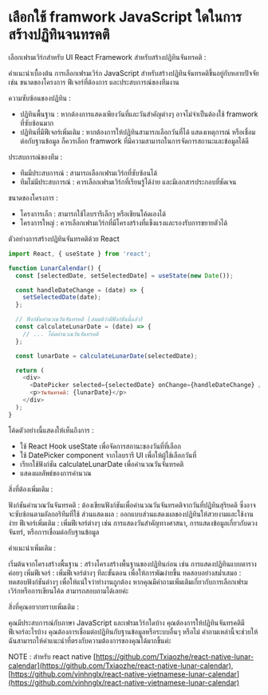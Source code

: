 # เลือกใช้ framwork JavaScript ใดในการสร้างปฏิทินจนทรคติ

เลือกเฟรมเวิร์กสำหรับ UI React Framework สำหรับสร้างปฏิทินจันทรคติ :

คำแนะนำเบื้องต้น
การเลือกเฟรมเวิร์ก JavaScript สำหรับสร้างปฏิทินจันทรคติขึ้นอยู่กับหลายปัจจัย เช่น ขนาดของโครงการ ฟีเจอร์ที่ต้องการ และประสบการณ์ของทีมงาน

ความซับซ้อนของปฏิทิน :

- ปฏิทินพื้นฐาน : หากต้องการแสดงเพียงวันที่และวันสำคัญต่างๆ อาจไม่จำเป็นต้องใช้ framwork ที่ซับซ้อนมาก
- ปฏิทินที่มีฟีเจอร์เพิ่มเติม : หากต้องการให้ปฏิทินสามารถเลือกวันที่ได้ แสดงเหตุการณ์ หรือเชื่อมต่อกับฐานข้อมูล ก็ควรเลือก framwork ที่มีความสามารถในการจัดการสถานะและข้อมูลได้ดี

ประสบการณ์ของทีม :

- ทีมมีประสบการณ์ : สามารถเลือกเฟรมเวิร์กที่ซับซ้อนได้
- ทีมไม่มีประสบการณ์ : ควรเลือกเฟรมเวิร์กที่เรียนรู้ได้ง่าย และมีเอกสารประกอบที่ชัดเจน

ขนาดของโครงการ :

- โครงการเล็ก : สามารถใช้ไลบรารีเล็กๆ หรือเขียนโค้ดเองได้
- โครงการใหญ่ : ควรเลือกเฟรมเวิร์กที่มีโครงสร้างที่แข็งแรงและรองรับการขยายตัวได้

ตัวอย่างการสร้างปฏิทินจันทรคติด้วย React

```JavaScript
import React, { useState } from 'react';

function LunarCalendar() {
  const [selectedDate, setSelectedDate] = useState(new Date());

  const handleDateChange = (date) => {
    setSelectedDate(date);
  };

  // ฟังก์ชันคำนวณวันจันทรคติ (สมมติว่ามีฟังก์ชันนี้แล้ว)
  const calculateLunarDate = (date) => {
    // ... โค้ดคำนวณวันจันทรคติ
  };

  const lunarDate = calculateLunarDate(selectedDate);

  return (
    <div>
      <DatePicker selected={selectedDate} onChange={handleDateChange} />
      <p>วันจันทรคติ: {lunarDate}</p>
    </div>
  );
}
```

โค้ดตัวอย่างนี้แสดงให้เห็นถึงการ :

- ใช้ React Hook useState เพื่อจัดการสถานะของวันที่ที่เลือก
- ใช้ DatePicker component จากไลบรารี UI เพื่อให้ผู้ใช้เลือกวันที่
- เรียกใช้ฟังก์ชัน calculateLunarDate เพื่อคำนวณวันจันทรคติ
- แสดงผลลัพธ์ของการคำนวณ

สิ่งที่ต้องเพิ่มเติม :

ฟังก์ชันคำนวณวันจันทรคติ : ต้องเขียนฟังก์ชันเพื่อคำนวณวันจันทรคติจากวันที่ปฏิทินสุริยคติ ซึ่งอาจจะซับซ้อนตามอัลกอริทึมที่ใช้
ส่วนแสดงผล : ออกแบบส่วนแสดงผลของปฏิทินให้สวยงามและใช้งานง่าย
ฟีเจอร์เพิ่มเติม : เพิ่มฟีเจอร์ต่างๆ เช่น การแสดงวันสำคัญทางศาสนา, การแสดงข้อมูลเกี่ยวกับดวงจันทร์, หรือการเชื่อมต่อกับฐานข้อมูล

คำแนะนำเพิ่มเติม :

เริ่มต้นจากโครงสร้างพื้นฐาน : สร้างโครงสร้างพื้นฐานของปฏิทินก่อน เช่น การแสดงปฏิทินแบบตาราง
ค่อยๆ เพิ่มฟีเจอร์ : เพิ่มฟีเจอร์ต่างๆ ทีละขั้นตอน เพื่อให้การพัฒง่ายขึ้น
ทดสอบอย่างสม่ำเสมอ : ทดสอบฟังก์ชันต่างๆ เพื่อให้แน่ใจว่าทำงานถูกต้อง
หากคุณมีคำถามเพิ่มเติมเกี่ยวกับการเลือกเฟรมเวิร์กหรือการเขียนโค้ด สามารถสอบถามได้เลยค่ะ

สิ่งที่คุณอยากทราบเพิ่มเติม :

คุณมีประสบการณ์กับภาษา JavaScript และเฟรมเวิร์กใดบ้าง
คุณต้องการให้ปฏิทินจันทรคติมีฟีเจอร์อะไรบ้าง
คุณต้องการเชื่อมต่อปฏิทินกับฐานข้อมูลหรือระบบอื่นๆ หรือไม่
คำถามเหล่านี้จะช่วยให้ฉันสามารถให้คำแนะนำที่ตรงกับความต้องการของคุณได้มากขึ้นค่ะ

NOTE : สำหรับ react native [https://github.com/Txiaozhe/react-native-lunar-calendar](https://github.com/Txiaozhe/react-native-lunar-calendar), [https://github.com/vinhnglx/react-native-vietnamese-lunar-calendar](https://github.com/vinhnglx/react-native-vietnamese-lunar-calendar)
